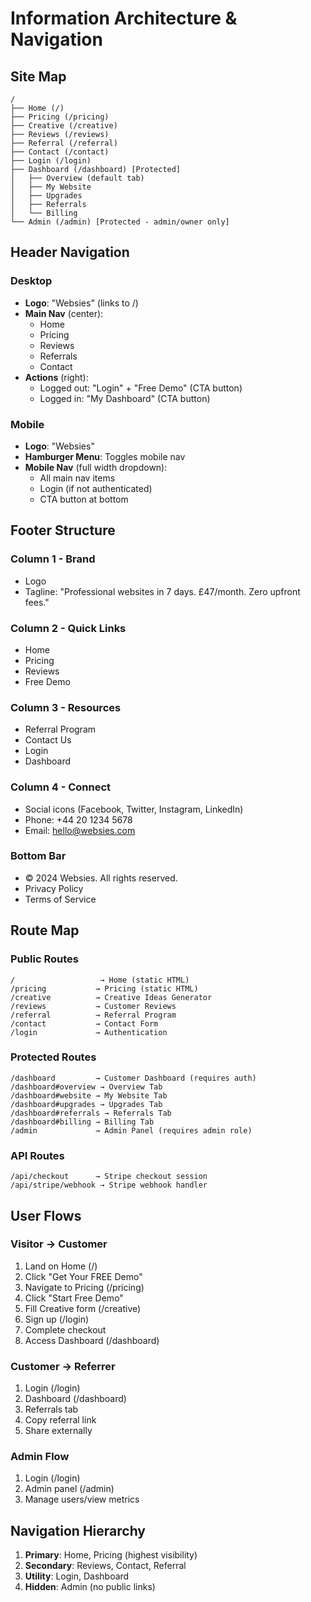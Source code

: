 # Information Architecture & Navigation

## Site Map
```
/
├── Home (/)
├── Pricing (/pricing)
├── Creative (/creative)
├── Reviews (/reviews)
├── Referral (/referral)
├── Contact (/contact)
├── Login (/login)
├── Dashboard (/dashboard) [Protected]
│   ├── Overview (default tab)
│   ├── My Website
│   ├── Upgrades
│   ├── Referrals
│   └── Billing
└── Admin (/admin) [Protected - admin/owner only]
```

## Header Navigation
### Desktop
- **Logo**: "Websies" (links to /)
- **Main Nav** (center):
  - Home
  - Pricing
  - Reviews
  - Referrals
  - Contact
- **Actions** (right):
  - Logged out: "Login" + "Free Demo" (CTA button)
  - Logged in: "My Dashboard" (CTA button)

### Mobile
- **Logo**: "Websies"
- **Hamburger Menu**: Toggles mobile nav
- **Mobile Nav** (full width dropdown):
  - All main nav items
  - Login (if not authenticated)
  - CTA button at bottom

## Footer Structure
### Column 1 - Brand
- Logo
- Tagline: "Professional websites in 7 days. £47/month. Zero upfront fees."

### Column 2 - Quick Links
- Home
- Pricing
- Reviews
- Free Demo

### Column 3 - Resources
- Referral Program
- Contact Us
- Login
- Dashboard

### Column 4 - Connect
- Social icons (Facebook, Twitter, Instagram, LinkedIn)
- Phone: +44 20 1234 5678
- Email: hello@websies.com

### Bottom Bar
- © 2024 Websies. All rights reserved.
- Privacy Policy
- Terms of Service

## Route Map
### Public Routes
```
/                   → Home (static HTML)
/pricing           → Pricing (static HTML)
/creative          → Creative Ideas Generator
/reviews           → Customer Reviews
/referral          → Referral Program
/contact           → Contact Form
/login             → Authentication
```

### Protected Routes
```
/dashboard         → Customer Dashboard (requires auth)
/dashboard#overview → Overview Tab
/dashboard#website → My Website Tab
/dashboard#upgrades → Upgrades Tab
/dashboard#referrals → Referrals Tab
/dashboard#billing → Billing Tab
/admin             → Admin Panel (requires admin role)
```

### API Routes
```
/api/checkout      → Stripe checkout session
/api/stripe/webhook → Stripe webhook handler
```

## User Flows

### Visitor → Customer
1. Land on Home (/)
2. Click "Get Your FREE Demo"
3. Navigate to Pricing (/pricing)
4. Click "Start Free Demo"
5. Fill Creative form (/creative)
6. Sign up (/login)
7. Complete checkout
8. Access Dashboard (/dashboard)

### Customer → Referrer
1. Login (/login)
2. Dashboard (/dashboard)
3. Referrals tab
4. Copy referral link
5. Share externally

### Admin Flow
1. Login (/login)
2. Admin panel (/admin)
3. Manage users/view metrics

## Navigation Hierarchy
1. **Primary**: Home, Pricing (highest visibility)
2. **Secondary**: Reviews, Contact, Referral
3. **Utility**: Login, Dashboard
4. **Hidden**: Admin (no public links)